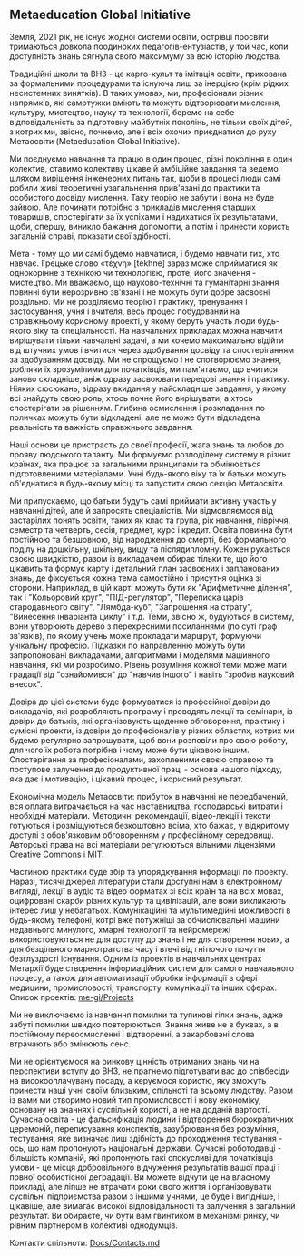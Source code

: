 ## Metaeducation Global Initiative

Земля, 2021 рік, не існує жодної системи освіти, острівці просвіти тримаються
довкола поодиноких педагогів-ентузіастів, у той час, коли доступність знань
сягнула свого максимуму за всю історію людства.

Традиційні школи та ВНЗ - це карго-культ та імітація освіти, прихована за
формальними процедурами та існуюча лиш за інерцією (крім рідких несистемних
винятків). В таких умовах, ми, професіонали різних напрямків, які самотужки
вміють та можуть відтворювати мислення, культуру, мистецтво, науку та
технології, беремо на себе відповідальність за підготовку майбутніх поколінь, не
тільки своїх дітей, з котрих ми, звісно, почнемо, але і всіх охочих приєднатися
до руху Метаосвіти (Metaeducation Global Initiative).

Ми поєднуємо навчання та працю в один процес, різні покоління в один колектив,
ставимо колективу цікаве й амбіційне завдання та ведемо шляхом вирішення
інженерних питань так, щоби в процесі люди самі робили живі теоретичні
узагальнення прив'язані до практики та особистого досвіду мислення. Таку теорію
не забути і вона не буде зайвою. Але починати потрібно з прикладів мислення
старших товаришів, спостерігати за їх успіхами і надихатися їх результатами,
щоби, спершу, виникло бажання допомогти, а потім і принести користь загальній
справі, показати свої здібності.

Мета - тому що ми самі будемо навчатися, і будемо навчати тих, хто навчає.
Грецьке слово «τέχνη» [tékhnē] зараз може сприйматися як однокорінне з
технікою чи технологією, проте, його значення - мистецтво. Ми вважаємо, що
науково-технічні та гуманітарні знання повинні бути нерозривно зв'язані і не
можуть бути добре засвоєні роздільно. Ми не розділяємо теорію і практику,
тренування і застосування, учня і вчителя, весь процес побудований на
справжньому корисному проекті, у якому беруть участь люди будь-якого віку та
спеціальності. На навчальних прикладах можна навчити вирішувати тільки навчальні
задачі, а ми хочемо максимально відійти від штучних умов і вчитися через
здобування досвіду та спостеріганням за здобуванням досвіду. Ми не спрощуємо
і не спотворюємо знання, роблячи їх зрозумілими для початківців, ми пам'ятаємо,
що вчитися заново складніше, аніж одразу засвоювати передові знання і практику.
Ніяких сюсюкань, відразу вкидання у найскладніше завдання, у якому всі знайдуть
свою роль, хтось почне його вирішувати, а хтось спостерігати за рішенням.
Глибина осмислення і розкладання по поличках можуть бути відкладені, але не може
бути відкладена реальність та важкість справжнього завдання.

Наші основи це пристрасть до своєї професії, жага знань та любов до прояву
людського таланту. Ми формуємо розподілену систему в різних країнах, яка працює
за загальними принципами та обмінюється підготовленими матеріалами. Учні
будь-якого віку та їх батьки можуть об'єднатися в будь-якому місці та запустити
свою секцію Метаосвіти.

Ми припускаємо, що батьки будуть самі приймати активну участь у навчанні дітей,
але й запросять спеціалістів. Ми відмовляємося від застарілих понять освіти,
таких як клас та група, рік навчання, півріччя, семестр та четверть, сесія,
предмет, курс і кредит. Освіта повинна бути постійною та безшовною, від
народження до смерті, без формального поділу на дошкільну, шкільну, вищу та
післядипломну. Кожен рухається своєю швидкістю, разом із викладачем обирає
тільки те, що його цікавить та формує карту і детальний план засвоєних і
запланованих знань, де фіксується кожна тема самостійно і присутня оцінка зі
сторони. Наприклад, в цій карті можуть бути як "Арифметичне ділення", так і
"Кольоровий круг", "ПІД-регулятор", "Переписка царів стародавнього світу",
"Лямбда-куб", "Запрошення на страту", "Винесення інваріанта циклу" і т.д. Теми,
звісно ж, будуються в систему, вони утворюють дерево з перехресними посиланнями
(по суті граф зв'язків), по якому учень може прокладати маршрут, формуючи
унікальну професію. Підказки по направленню можуть бути запропоновані
викладачами, алгоритмами і моделями машинного навчання, які ми розробимо. Рівень
розуміння кожної теми може мати градації від "ознайомився" до "навчив іншого"
і навіть "зробив науковий внесок".

Довіра до цієї системи буде формуватися із професійної довіри до викладачів, які
розробляють програму і проводять лекції та семінари, із довіри до батьків, які
організовують щоденне обговорення, практику і сумісні проекти, із довіри до
професіоналів у різних областях, котрих ми будемо регулярно запрошувати, щоб
вони розповіли про свою роботу, для чого їх робота потрібна і чому може бути
цікавою іншим. Спостерігання за професіоналами, захопленими своєю справою та
поступове залучення до продуктивної праці - основа нашого підходу, яка дає і
мотивацію, і цікавий процес, і корисний результат.

Економічна модель Метаосвіти: прибуток в навчанні не передбачений, вся оплата
витрачається на час наставництва, господарські витрати і необхідні матеріали.
Методичні рекомендації, відео-лекції і тексти готуються і розміщуються
безкоштовно всіма, хто бажає, у відкритому доступі з обов'язковим обговоренням
у професійному середовищі. Авторські права на всі матеріали регулюються вільними
ліцензіями Creative Commons і MIT.

Частиною практики буде збір та упорядкування інформації по проекту. Наразі,
тисячі джерел літератури стали доступні нам в електронному вигляді, лекції в
аудіо та відео форматах зі всіх країн та на всіх мовах, оцифровані скарби
різних культур та цивілізацій, але вони викликають інтерес лиш у небагатьох.
Комунікаційні та мультимедійні можливості в будь-якому телефоні, котрі вже
потужніші за обчислювальні машини недавнього минулого, хмарні технології та
нейромережі використовуються не для доступу до знань і не для створення нових,
а для безцільного марнотратства часу і втечі від гнітючого почуття безглуздості
існування. Одним із проектів в навчальних центрах Метархії буде створення
інформаційних систем для самого навчального процесу, а також для автоматизації
обробки інформації в сфері медицини, промисловості, транспорту, комунікації та
інших сферах. Список проектів:
[me-gi/Projects](https://github.com/me-gi/Projects)

Ми не виключаємо із навчання помилки та тупикові гілки знань, адже забуті
помилки швидко повторюються. Знання живе не в буквах, а в постійному
переосмисленні і відтворенні, а закарбовані слова втрачають або змінюють сенс.

Ми не орієнтуємося на ринкову цінність отриманих знань чи на перспективи вступу
до ВНЗ, не прагнемо підготувати вас до співбесіди на високооплачувану посаду,
а керуємося користю, яку зможуть принести наші учні своїм близьким, спільноті та
всьому людству. Разом із вами ми створимо новий тип промисловості і нову
економіку, основану на знаннях і суспільній користі, а не на доданій вартості.
Сучасна освіта - це фальсифікація людини і відтворення бюрократичних церемоній,
переписування конспектів, зазубрювання без розуміння, тестування, яке визначає
лиш здібність до проходження тестування - ось, що нам пропонують національні
держави. Сучасні роботодавці - більшість компаній, які пропонують такі
спокусливі для початківців умови - це місця добровільного відчуження результатів
вашої праці і повної особистісної деградації. Ви можете відчути це на власному
прикладі, але ліпше не втрачати роки свого життя і організовувати суспільні
підприємства разом з іншими учнями, це буде і вигідніше, і цікавіше, але
вимагає високої відповідальності та залучення в загальний результат. Ви
обираєте, чи бути вам гвинтиком в механізмі ринку, чи рівним партнером в
колективі однодумців.

Контакти спільноти: [Docs/Contacts.md](Contacts.md)
